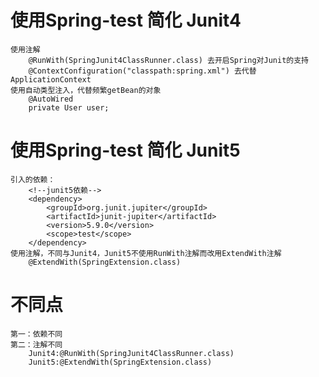 # 使用Spring-test 简化 Junit4
    使用注解
        @RunWith(SpringJunit4ClassRunner.class) 去开启Spring对Junit的支持
        @ContextConfiguration("classpath:spring.xml") 去代替 ApplicationContext
    使用自动类型注入，代替频繁getBean的对象
        @AutoWired
        private User user;

# 使用Spring-test 简化 Junit5
    引入的依赖：
        <!--junit5依赖-->
        <dependency>
            <groupId>org.junit.jupiter</groupId>
            <artifactId>junit-jupiter</artifactId>
            <version>5.9.0</version>
            <scope>test</scope>
        </dependency>
    使用注解，不同与Junit4，Junit5不使用RunWith注解而改用ExtendWith注解
        @ExtendWith(SpringExtension.class)

# 不同点
    第一：依赖不同
    第二：注解不同
        Junit4:@RunWith(SpringJunit4ClassRunner.class)
        Junit5:@ExtendWith(SpringExtension.class)